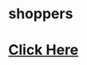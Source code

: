 # shoppers
# [Click Here]([https://stoic-payne-25b257.netlify.app/](https://shoppers-lovat.vercel.app/))
